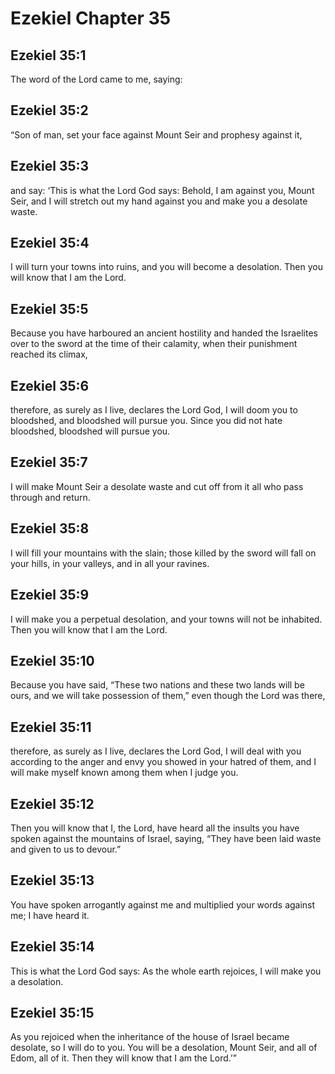 # Ezekiel Chapter 35

## Ezekiel 35:1
The word of the Lord came to me, saying:

## Ezekiel 35:2
“Son of man, set your face against Mount Seir and prophesy against it,

## Ezekiel 35:3
and say: ‘This is what the Lord God says: Behold, I am against you, Mount Seir, and I will stretch out my hand against you and make you a desolate waste.

## Ezekiel 35:4
I will turn your towns into ruins, and you will become a desolation. Then you will know that I am the Lord.

## Ezekiel 35:5
Because you have harboured an ancient hostility and handed the Israelites over to the sword at the time of their calamity, when their punishment reached its climax,

## Ezekiel 35:6
therefore, as surely as I live, declares the Lord God, I will doom you to bloodshed, and bloodshed will pursue you. Since you did not hate bloodshed, bloodshed will pursue you.

## Ezekiel 35:7
I will make Mount Seir a desolate waste and cut off from it all who pass through and return.

## Ezekiel 35:8
I will fill your mountains with the slain; those killed by the sword will fall on your hills, in your valleys, and in all your ravines.

## Ezekiel 35:9
I will make you a perpetual desolation, and your towns will not be inhabited. Then you will know that I am the Lord.

## Ezekiel 35:10
Because you have said, “These two nations and these two lands will be ours, and we will take possession of them,” even though the Lord was there,

## Ezekiel 35:11
therefore, as surely as I live, declares the Lord God, I will deal with you according to the anger and envy you showed in your hatred of them, and I will make myself known among them when I judge you.

## Ezekiel 35:12
Then you will know that I, the Lord, have heard all the insults you have spoken against the mountains of Israel, saying, “They have been laid waste and given to us to devour.”

## Ezekiel 35:13
You have spoken arrogantly against me and multiplied your words against me; I have heard it.

## Ezekiel 35:14
This is what the Lord God says: As the whole earth rejoices, I will make you a desolation.

## Ezekiel 35:15
As you rejoiced when the inheritance of the house of Israel became desolate, so I will do to you. You will be a desolation, Mount Seir, and all of Edom, all of it. Then they will know that I am the Lord.’”
